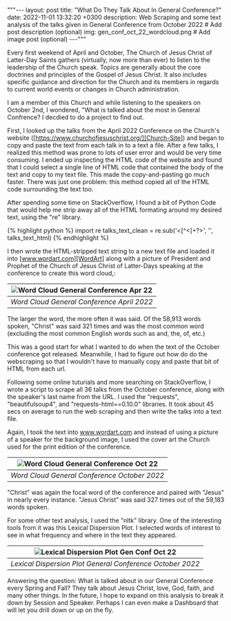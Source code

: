 """---
layout: post
title: "What Do They Talk About In General Conference?"
date: 2022-11-01 13:32:20 +0300
description: Web Scraping and some text analysis of the talks given in General Conference from October 2022 # Add post description (optional)
img: gen_conf_oct_22_wordcloud.png # Add image post (optional)
---"""

Every first weekend of April and October, The Church of Jesus Christ of Latter-Day Saints gathers (virtually, now more than ever) to listen to the leadership of the Church speak. Topics are generally about the core doctrines and principles of the Gospel of Jesus Christ. It also includes specific guidance and direction for the Church and its members in regards to current world events or changes in Church administration.

I am a member of this Church and while listening to the speakers on October 2nd, I wondered, "What is talked about the most in General Confrence? I decdied to do a project to find out.

First, I looked up the talks from the April 2022 Conference on the Church's website ([https://www.churchofjesuschrist.org/][Church-Site]) and began to copy and paste the text from each talk in to a text a file. After a few talks, I realized this method was prone to lots of user error and would be very time consuming. I ended up inspecting the HTML code of the website and found that I could select a single line of HTML code that contained the body of the text and copy to my text file. This made the copy-and-pasting go much faster. There was just one problem: this method copied all of the HTML code surrounding the text too.

After spending some time on StackOverflow, I found a bit of Python Code that would help me strip away all of the HTML formating around my desired text, using the "re" library.

{% highlight python %}
import re
talks_text_clean = re.sub('<[^<]+?>', '', talks_text_html)
{% endhighlight %}

I then wrote the HTML-stripped text string to a new text file and loaded it into [www.wordart.com][WordArt] along with a picture of President and Prophet of the Church of Jesus Christ of Latter-Days speaking at the conference to create this word cloud,:

|![Word Cloud General Conference Apr 22]({{site.baseurl}}/assets/img/gc_apr_22_word_art.png)|
|:--:|
|*Word Cloud General Conference April 2022*|

The larger the word, the more often it was said. Of the 58,913 words spoken, "Christ" was said 321 times and was the most common word (excluding the most common English words such as and, the, of, etc.) 

This was a good start for what I wanted to do when the text of the October conference got released. Meanwhile, I had to figure out how do do the webscraping so that I wouldn't have to manually copy and paste that bit of HTML from each url. 

Following some online tuturials and more searching on StackOverflow, I wrote a script to scrape all 36 talks from the October conference, along with the speaker's last name from the URL. I used the "requests", "beautifulsoup4", and "requests-html==0.10.0" libraries. It took about 45 secs on average to run the web scraping and then write the talks into a text file. 

Again, I took the text into www.wordart.com and instead of using a picture of a speaker for the background image, I used the cover art the Church used for the print edition of the conference. 

|![Word Cloud General Conference Oct 22]({{site.baseurl}}/assets/img/gen_conf_oct_22_wordcloud.png)|
|:--:|
|*Word Cloud General Conference October 2022*|

"Christ" was again the focal word of the conference and paired with "Jesus" in nearly every instance. "Jesus Christ" was said 327 times out of the 59,183 words spoken. 

For some other text analysis, I used the "nltk" library. One of the interesting tools from it was this Lexical Dispersion Plot. I selected words of interest to see in what frequency and where in the text they appeared. 

|![Lexical Dispersion Plot Gen Conf Oct 22]({{site.baseurl}}/assets/img/genconf_oct22_dispersion_plot.png)|
|:--:|
|*Lexical Dispersion Plot General Conference October 2022*|

 Answering the question: What is talked about in our General Conference every Spring and Fall? They talk about Jesus Christ, love, God, faith, and many other things. In the future, I hope to expand on this analysis to break it down by Session and Speaker. Perhaps I can even make a Dashboard that will let you drill down or up on the fly.

[Church-Site]: https://www.churchofjesuschrist.org/
[WordArt]: https://www.wordart.com/